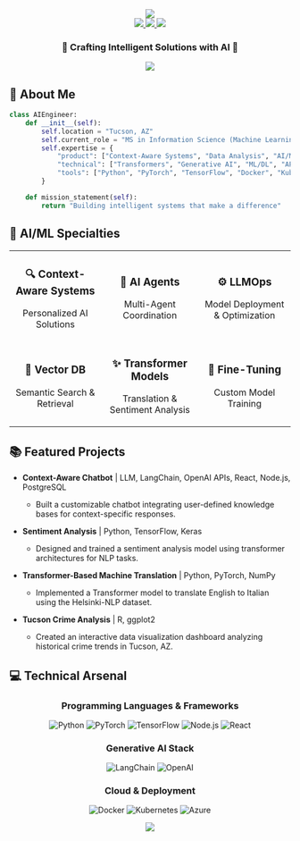 <div align="center">
  <img src="https://capsule-render.vercel.app/api?type=waving&color=0:3B82F6,100:10B981&height=200&section=header&text=Dhawal%20Gajwe&fontSize=50&fontColor=FFFFFF&animation=fadeIn&fontAlignY=40&desc=AI%20Engineer%20|%20Machine%20Learning%20Specialist&descSize=20&descAlignY=55"/>
</div>

<div align="center">
  <a href="mailto:dhawalgajwe@arizona.edu">
    <img src="https://img.shields.io/badge/Gmail-EA4335.svg?style=for-the-badge&logo=Gmail&logoColor=white"/>
  </a>
  <a href="https://www.linkedin.com/in/dhawalgajwe/">
    <img src="https://img.shields.io/badge/LinkedIn-0A66C2.svg?style=for-the-badge&logo=LinkedIn&logoColor=white"/>
  </a>
  <a href="https://github.com/BillDhawal">
    <img src="https://img.shields.io/badge/GitHub-181717.svg?style=for-the-badge&logo=GitHub&logoColor=white"/>
  </a>
</div>

<div align="center">
  <h3>💫 Crafting Intelligent Solutions with AI 💫</h3>
</div>

<div align="center">
  <img src="https://readme-typing-svg.demolab.com?font=Fira+Code&size=22&duration=3000&pause=1000&color=3B82F6&center=true&vCenter=true&multiline=true&repeat=false&random=false&width=500&height=100&lines=Engineering+AI+Solutions;One+Algorithm+at+a+Time+⚙️" />
</div>

## 🚀 About Me

```python
class AIEngineer:
    def __init__(self):
        self.location = "Tucson, AZ"
        self.current_role = "MS in Information Science (Machine Learning)"
        self.expertise = {
            "product": ["Context-Aware Systems", "Data Analysis", "AI/ML Models"],
            "technical": ["Transformers", "Generative AI", "ML/DL", "API Integration"],
            "tools": ["Python", "PyTorch", "TensorFlow", "Docker", "Kubernetes"]
        }

    def mission_statement(self):
        return "Building intelligent systems that make a difference"
```

## 🤖 AI/ML Specialties

<div align="center">
  <table>
    <tr>
      <td align="center">
        <div>
          <h3>🔍 Context-Aware Systems</h3>
          <p>Personalized AI Solutions</p>
        </div>
      </td>
      <td align="center">
        <div>
          <h3>🤝 AI Agents</h3>
          <p>Multi-Agent Coordination</p>
        </div>
      </td>
      <td align="center">
        <div>
          <h3>⚙️ LLMOps</h3>
          <p>Model Deployment & Optimization</p>
        </div>
      </td>
    </tr>
    <tr>
      <td align="center">
        <div>
          <h3>🎯 Vector DB</h3>
          <p>Semantic Search & Retrieval</p>
        </div>
      </td>
      <td align="center">
        <div>
          <h3>✨ Transformer Models</h3>
          <p>Translation & Sentiment Analysis</p>
        </div>
      </td>
      <td align="center">
        <div>
          <h3>🧠 Fine-Tuning</h3>
          <p>Custom Model Training</p>
        </div>
      </td>
    </tr>
  </table>
</div>

## 📚 Featured Projects

- **Context-Aware Chatbot** | LLM, LangChain, OpenAI APIs, React, Node.js, PostgreSQL  
  - Built a customizable chatbot integrating user-defined knowledge bases for context-specific responses. 

- **Sentiment Analysis** | Python, TensorFlow, Keras  
  - Designed and trained a sentiment analysis model using transformer architectures for NLP tasks. 

- **Transformer-Based Machine Translation** | Python, PyTorch, NumPy  
  - Implemented a Transformer model to translate English to Italian using the Helsinki-NLP dataset. 

- **Tucson Crime Analysis** | R, ggplot2  
  - Created an interactive data visualization dashboard analyzing historical crime trends in Tucson, AZ. 

## 💻 Technical Arsenal

<div align="center">

### Programming Languages & Frameworks
![Python](https://img.shields.io/badge/Python-3776AB?style=for-the-badge&logo=python&logoColor=white)
![PyTorch](https://img.shields.io/badge/PyTorch-EE4C2C?style=for-the-badge&logo=pytorch&logoColor=white)
![TensorFlow](https://img.shields.io/badge/TensorFlow-FF6F00?style=for-the-badge&logo=tensorflow&logoColor=white)
![Node.js](https://img.shields.io/badge/Node.js-339933?style=for-the-badge&logo=nodedotjs&logoColor=white)
![React](https://img.shields.io/badge/React-61DAFB?style=for-the-badge&logo=react&logoColor=black)

### Generative AI Stack
![LangChain](https://img.shields.io/badge/LangChain-121212?style=for-the-badge&logo=chainlink&logoColor=white)
![OpenAI](https://img.shields.io/badge/OpenAI-412991?style=for-the-badge&logo=openai&logoColor=white)

### Cloud & Deployment
![Docker](https://img.shields.io/badge/Docker-2496ED?style=for-the-badge&logo=docker&logoColor=white)
![Kubernetes](https://img.shields.io/badge/Kubernetes-326CE5?style=for-the-badge&logo=kubernetes&logoColor=white)
![Azure](https://img.shields.io/badge/Azure-0089D6?style=for-the-badge&logo=microsoft-azure&logoColor=white)

</div>

<div align="center">
  <img src="https://capsule-render.vercel.app/api?type=waving&color=0:10B981,100:3B82F6&height=100&section=footer"/>
</div>

